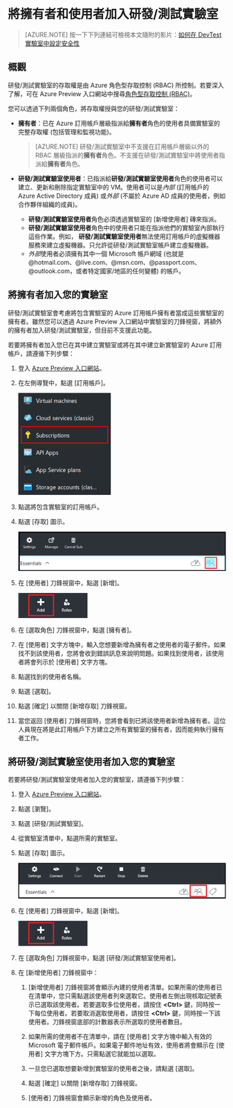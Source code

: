 <properties
	pageTitle="將擁有者和使用者加入研發/測試實驗室 | Microsoft Azure"
	description="將不在訂用帳戶內的使用者安全地加入 Azure 研發/測試實驗室。"
	services="devtest-lab,virtual-machines"
	documentationCenter="na"
	authors="tomarcher"
	manager="douge"
	editor=""/>

<tags
	ms.service="devtest-lab"
	ms.workload="na"
	ms.tgt_pltfrm="na"
	ms.devlang="na"
	ms.topic="article"
	ms.date="02/18/2016"
	ms.author="tarcher"/>

# 將擁有者和使用者加入研發/測試實驗室

> [AZURE.NOTE] 按一下下列連結可檢視本文隨附的影片：[如何在 DevTest 實驗室中設定安全性](/documentation/videos/how-to-set-security-in-your-devtest-lab)

## 概觀

研發/測試實驗室的存取權是由 Azure 角色型存取控制 (RBAC) 所控制。若要深入了解，可在 Azure Preview 入口網站中搜尋[角色型存取控制 (RBAC)](https://azure.microsoft.com/searchresults?query=Role%20Based%20Access%20Control%20%28RBAC%29)。

您可以透過下列兩個角色，將存取權授與您的研發/測試實驗室：

 - **擁有者**：已在 Azure 訂用帳戶層級指派給**擁有者**角色的使用者具備實驗室的完整存取權 (包括管理和監視功能)。

     > [AZURE.NOTE] 研發/測試實驗室中不支援在訂用帳戶層級以外的 RBAC 層級指派的**擁有者**角色。不支援在研發/測試實驗室中將使用者指派給**擁有者**角色。

 -  **研發/測試實驗室使用者**：已指派給**研發/測試實驗室使用者**角色的使用者可以建立、更新和刪除指定實驗室中的 VM。使用者可以是*內部* (訂用帳戶的 Azure Active Directory 成員) 或*外部* (不屬於 Azure AD 成員的使用者，例如合作夥伴組織的成員)。
	-  **研發/測試實驗室使用者**角色必須透過實驗室的 [新增使用者] 磚來指派。
	-  **研發/測試實驗室使用者**角色中的使用者只能在指派他們的實驗室內部執行這些作業。例如， **研發/測試實驗室使用者**無法使用訂用帳戶的虛擬機器服務來建立虛擬機器。只允許從研發/測試實驗室帳戶建立虛擬機器。
	- *外部*使用者必須擁有其中一個 Microsoft 帳戶網域 (也就是 @hotmail.com、@live.com、@msn.com、@passport.com、@outlook.com，或者特定國家/地區的任何變體) 的帳戶。

## 將擁有者加入您的實驗室

研發/測試實驗室會考慮將包含實驗室的 Azure 訂用帳戶擁有者當成這些實驗室的擁有者。雖然您可以透過 Azure Preview 入口網站中實驗室的刀鋒視窗，將額外的擁有者加入研發/測試實驗室，但目前不支援此功能。

若要將擁有者加入您已在其中建立實驗室或將在其中建立新實驗室的 Azure 訂用帳戶，請遵循下列步驟：

1. 登入 [Azure Preview 入口網站](https://portal.azure.com)。

1. 在左側導覽中，點選 [訂用帳戶]。

	![訂用帳戶連結](./media/devtest-lab-add-devtest-user/subscriptions.png)
	
1. 點選將包含實驗室的訂用帳戶。

1. 點選 [存取] 圖示。

	![存取使用者](./media/devtest-lab-add-devtest-user/access-users.png)

1. 在 [使用者] 刀鋒視窗中，點選 [新增]。

	![新增使用者](./media/devtest-lab-add-devtest-user/devtest-users-blade.png)

1. 在 [選取角色] 刀鋒視窗中，點選 [擁有者]。

1. 在 [使用者] 文字方塊中，輸入您想要新增為擁有者之使用者的電子郵件。如果找不到該使用者，您將會收到錯誤訊息來說明問題。如果找到使用者，該使用者將會列示於 [使用者] 文字方塊。

1. 點選找到的使用者名稱。

1. 點選 [選取]。

1. 點選 [確定] 以關閉 [新增存取] 刀鋒視窗。

1. 當您返回 [使用者] 刀鋒視窗時，您將會看到已將該使用者新增為擁有者。這位人員現在將是此訂用帳戶下方建立之所有實驗室的擁有者，因而能夠執行擁有者工作。

## 將研發/測試實驗室使用者加入您的實驗室

若要將研發/測試實驗室使用者加入您的實驗室，請遵循下列步驟：

1. 登入 [Azure Preview 入口網站](https://portal.azure.com)。

1. 點選 [瀏覽]。

1. 點選 [研發/測試實驗室]。

1. 從實驗室清單中，點選所需的實驗室。

1. 點選 [存取] 圖示。

	![使用者存取](./media/devtest-lab-add-devtest-user/devtest-lab-home-blade.png)

1. 在 [使用者] 刀鋒視窗中，點選 [新增]。

	![新增使用者](./media/devtest-lab-add-devtest-user/devtest-users-blade.png)

1. 在 [選取角色] 刀鋒視窗中，點選 [研發/測試實驗室使用者]。

1. 在 [新增使用者] 刀鋒視窗中：

	1. [新增使用者] 刀鋒視窗將會顯示內建的使用者清單。如果所需的使用者已在清單中，您只需點選該使用者列來選取它。使用者左側出現核取記號表示已選取該使用者。若要選取多位使用者，請按住 **&lt;Ctrl>** 鍵，同時按一下每位使用者。若要取消選取使用者，請按住 **&lt;Ctrl>** 鍵，同時按一下該使用者。刀鋒視窗底部的計數器表示所選取的使用者數目。

	1. 如果所需的使用者不在清單中，請在 [使用者] 文字方塊中輸入有效的 Microsoft 電子郵件帳戶。如果電子郵件地址有效，使用者將會顯示在 [使用者] 文字方塊下方。只需點選它就能加以選取。

	1. 一旦您已選取想要新增到實驗室的使用者之後，請點選 [選取]。

	1. 點選 [確定] 以關閉 [新增存取] 刀鋒視窗。

	1. [使用者] 刀鋒視窗會顯示新增的角色及使用者。

<!---HONumber=AcomDC_0224_2016-->
